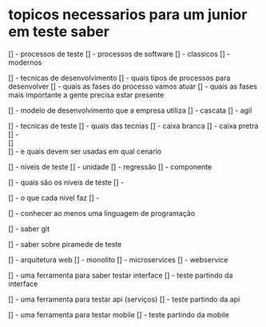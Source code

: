 # topicos necessarios para um junior em teste saber


[] - processos de teste
[]   - processos de software
[]   - classicos 
[]   - modernos

[] - tecnicas de desenvolvimento
[]    - quais tipos de processos para desenvolver
[]       - quais as fases do processo vamos atuar
[]    - quais as fases mais importante a gente precisa estar presente 

[] - modelo de desenvolvimento que a empresa utiliza
[]    - cascata
[]    - agil

[] - tecnicas de teste
[]    - quais das tecnias 
[]       - caixa branca
[]       - caixa pretra
[]       -     
[]        
[]             - e quais devem ser usadas em qual cenario

[] - niveis de teste
[]     - unidade
[]     - regressão
[]     - componente

   
[]     - quais são os niveis de teste
[]       - 
   
[]        - o que cada nivel faz
[]          - 



[] - conhecer ao menos uma linguagem de programação


[] - saber git


[] - saber sobre piramede de teste



[] - arquitetura web
[]    - monolito
[]    - microservices
[]    - webservice


[] - uma ferramenta para saber testar interface
[]     - teste partindo da interface


[] - uma ferramenta para testar api (serviços)
[]    - teste partindo da api


[] - uma ferramenta para testar mobile
[]   - teste partindo da mobile

